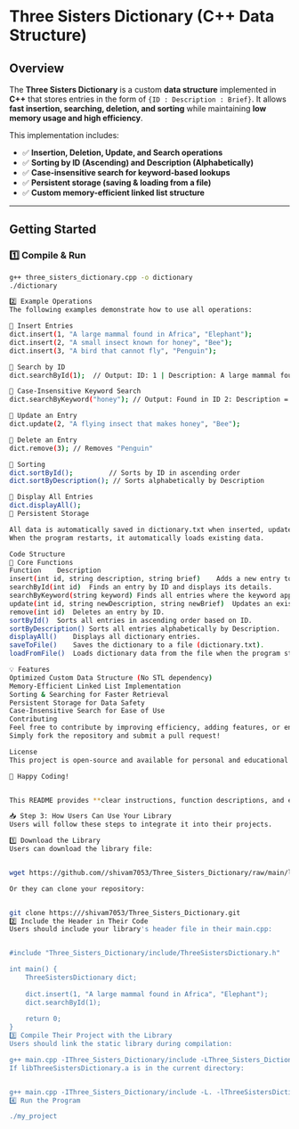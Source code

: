 # Three Sisters Dictionary (C++ Data Structure)

## **Overview**
The **Three Sisters Dictionary** is a custom **data structure** implemented in **C++** that stores entries in the form of `{ID : Description : Brief}`. It allows **fast insertion, searching, deletion, and sorting** while maintaining **low memory usage and high efficiency**.

This implementation includes:
- ✅ **Insertion, Deletion, Update, and Search operations**
- ✅ **Sorting by ID (Ascending) and Description (Alphabetically)**
- ✅ **Case-insensitive search for keyword-based lookups**
- ✅ **Persistent storage (saving & loading from a file)**
- ✅ **Custom memory-efficient linked list structure**

---

## **Getting Started**
### **1️⃣ Compile & Run**
```sh
g++ three_sisters_dictionary.cpp -o dictionary
./dictionary

2️⃣ Example Operations
The following examples demonstrate how to use all operations:

🔹 Insert Entries
dict.insert(1, "A large mammal found in Africa", "Elephant");
dict.insert(2, "A small insect known for honey", "Bee");
dict.insert(3, "A bird that cannot fly", "Penguin");

🔹 Search by ID
dict.searchById(1);  // Output: ID: 1 | Description: A large mammal found in Africa | Brief: Elephant

🔹 Case-Insensitive Keyword Search
dict.searchByKeyword("honey"); // Output: Found in ID 2: Description = A small insect known for honey | Brief = Bee

🔹 Update an Entry
dict.update(2, "A flying insect that makes honey", "Bee");

🔹 Delete an Entry
dict.remove(3); // Removes "Penguin"

🔹 Sorting
dict.sortById();         // Sorts by ID in ascending order
dict.sortByDescription(); // Sorts alphabetically by Description

🔹 Display All Entries
dict.displayAll();
🔹 Persistent Storage

All data is automatically saved in dictionary.txt when inserted, updated, or deleted.
When the program restarts, it automatically loads existing data.

Code Structure
📌 Core Functions
Function	Description
insert(int id, string description, string brief)	Adds a new entry to the dictionary.
searchById(int id)	Finds an entry by ID and displays its details.
searchByKeyword(string keyword)	Finds all entries where the keyword appears (case-insensitive).
update(int id, string newDescription, string newBrief)	Updates an existing entry.
remove(int id)	Deletes an entry by ID.
sortById()	Sorts all entries in ascending order based on ID.
sortByDescription()	Sorts all entries alphabetically by Description.
displayAll()	Displays all dictionary entries.
saveToFile()	Saves the dictionary to a file (dictionary.txt).
loadFromFile()	Loads dictionary data from the file when the program starts.

💡 Features
Optimized Custom Data Structure (No STL dependency)
Memory-Efficient Linked List Implementation
Sorting & Searching for Faster Retrieval
Persistent Storage for Data Safety
Case-Insensitive Search for Ease of Use
Contributing
Feel free to contribute by improving efficiency, adding features, or enhancing sorting algorithms.
Simply fork the repository and submit a pull request!

License
This project is open-source and available for personal and educational use.

🚀 Happy Coding!


This README provides **clear instructions, function descriptions, and example usages** for everyone.

📥 Step 3: How Users Can Use Your Library
Users will follow these steps to integrate it into their projects.

1️⃣ Download the Library
Users can download the library file:


wget https://github.com//shivam7053/Three_Sisters_Dictionary/raw/main/lib/libThreeSistersDictionary.a

Or they can clone your repository:


git clone https:///shivam7053/Three_Sisters_Dictionary.git
2️⃣ Include the Header in Their Code
Users should include your library's header file in their main.cpp:


#include "Three_Sisters_Dictionary/include/ThreeSistersDictionary.h"

int main() {
    ThreeSistersDictionary dict;
    
    dict.insert(1, "A large mammal found in Africa", "Elephant");
    dict.searchById(1);
    
    return 0;
}
3️⃣ Compile Their Project with the Library
Users should link the static library during compilation:

g++ main.cpp -IThree_Sisters_Dictionary/include -LThree_Sisters_Dictionary/lib -lThreeSistersDictionary -o my_project
If libThreeSistersDictionary.a is in the current directory:


g++ main.cpp -IThree_Sisters_Dictionary/include -L. -lThreeSistersDictionary -o my_project
4️⃣ Run the Program

./my_project